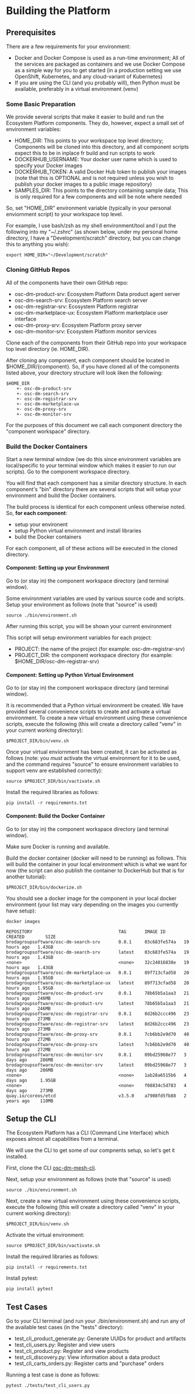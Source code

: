 # Building the Platform

## Prerequisites

There are a few requirements for your environment:
- Docker and Docker Compose is used as a run-time environment; All
of the services are packaged as containers and we use Docker Compose
as a simple way for you to get started (in a production setting
we use OpenShift, Kubernetes, and any cloud-variant of Kubernetes)
- If you are using the CLI (and you probably will), then Python
must be available, preferably in a virtual environment (venv)

### Some Basic Preparation

We provide several scripts that make it easier to build and run
the Ecosystem Platform components.  They do, however, expect a small set
of environment variables:
- HOME_DIR: This points to your workspace top level directory; Components
will be cloned into this directory, and all component scripts expect this
to be in inplace fr build and run scripts to work
- DOCKERHUB_USERNAME: Your docker user name which is used to specify your Docker images
- DOCKERHUB_TOKEN: A valid Docker Hub token to publish your images (note
that this is OPTIONAL and is not required unless you wish to publish your
docker images to a public image repository)
- SAMPLES_DIR: This points to the directory containing sample data;
This is only required for a few components and will be note where needed

So, set "HOME_DIR" environment variable (typically in your
personal enviornment script) to your workspace top level.

For example, I use bash/zsh as my shell environment/tool
and I put the following into my "~/.zshrc" (as shown below,
under my personal home directory, I have
a "Development/scratch" directory, but you can change this
to anything you wish):
~~~~
export HOME_DIR="~/Development/scratch"
~~~~

### Cloning GitHub Repos

All of the components have their own GitHub repo:
- osc-dm-product-srv: Ecosystem Platform Data product agent server
- osc-dm-search-srv: Ecosystem Platform search server
- osc-dm-registrar-srv: Ecosystem Platform registrar
- osc-dm-marketplace-ux: Ecosystem Platform marketplace user interface
- osc-dm-proxy-srv: Ecosystem Platform proxy server
- osc-dm-monitor-srv: Ecosystem Platform monitor services

Clone each of the components from their GitHub repo into your
workspace top level directory (ie. HOME_DIR).

After cloning any component, each component should be located in $HOME_DIR/{component}.
So, if you have cloned all of the components listed above,
your directory structure will look liken the following:
~~~~
$HOME_DIR
    +- osc-dm-product-srv
    +- osc-dm-search-srv
    +- osc-dm-registrar-srv
    +- osc-dm-marketplace-ux
    +- osc-dm-proxy-srv
    +- osc-dm-monitor-srv
~~~~

For the purposes of this document we call each component directory the
"component workspace" directory.

### Build the Docker Containers

Start a new terminal window (we do this since environment variables
are local/specific to your terminal window which makes it easier
to run our scripts).  Go to the component workspace directory.

You will find that each component has a similar directory structure.
In each component's "bin" directory there are several scripts that will
setup your environment and build the Docker containers.

The build process is identical for each component unless otherwise noted.
So, **for each component**:
- setup your environent
- setup Python virtual environment and install libraries
- build the Docker containers

For each component, all of these actions will be executed in
the cloned directory.

#### Component: Setting up your Environment

Go to (or stay in) the component workspace directory (and terminal window).

Some environment variables are used by various source code and scripts.
Setup your environment as follows (note that "source" is used)
~~~~
source ./bin/environment.sh
~~~~

After running this script, you will be shown your current environment

This script will setup environment variables for
each project:
- PROJECT: the name of the project (for example: osc-dm-registrar-srv)
- PROJECT_DIR: the component workspace directory (for example: $HOME_DIR/osc-dm-registrar-srv)

#### Component: Setting up Python Virtual Environment

Go to (or stay in) the component workspace directory (and terminal window).

It is recommended that a Python virtual environment be created.
We have provided several convenience scripts to create and activate
a virtual environment. To create a new virtual environment using
these convenience scripts, execute the following (this will
create a directory called "venv" in your current working directory):
~~~~
$PROJECT_DIR/bin/venv.sh
~~~~

Once your virtual enviornment has been created, it can be activated
as follows (note: you *must* activate the virtual environment
for it to be used, and the command requires "source" to ensure
environment variables to support venv are established correctly):
~~~~
source $PROJECT_DIR/bin/vactivate.sh
~~~~

Install the required libraries as follows:
~~~~
pip install -r requirements.txt
~~~~

#### Component: Build the Docker Container

Go to (or stay in) the component workspace directory (and terminal window).

Make sure Docker is running and available.

Build the docker container (docker will need to be running) as follows.
This will build the container in your local environment which is what
we want for now (the script can also publish the container to DockerHub
but that is for another tutorial):
~~~~
$PROJECT_DIR/bin/dockerize.sh
~~~~

You should see a docker image for the component in your
local docker environment (your list may vary depending on
the images you currently have setup):
~~~~
docker images

REPOSITORY                                 TAG       IMAGE ID       CREATED        SIZE
brodagroupsoftware/osc-dm-search-srv       0.0.1     03c683fe574a   19 hours ago   1.43GB
brodagroupsoftware/osc-dm-search-srv       latest    03c683fe574a   19 hours ago   1.43GB
<none>                                     <none>    32c24016838e   19 hours ago   1.43GB
brodagroupsoftware/osc-dm-marketplace-ux   0.0.1     89f713cfad58   20 hours ago   1.95GB
brodagroupsoftware/osc-dm-marketplace-ux   latest    89f713cfad58   20 hours ago   1.95GB
brodagroupsoftware/osc-dm-product-srv      0.0.1     78b65b5a1aa3   21 hours ago   246MB
brodagroupsoftware/osc-dm-product-srv      latest    78b65b5a1aa3   21 hours ago   246MB
brodagroupsoftware/osc-dm-registrar-srv    0.0.1     8d26b2ccc496   23 hours ago   273MB
brodagroupsoftware/osc-dm-registrar-srv    latest    8d26b2ccc496   23 hours ago   273MB
brodagroupsoftware/osc-dm-proxy-srv        0.0.1     7cb6bb2e9d70   40 hours ago   272MB
brodagroupsoftware/osc-dm-proxy-srv        latest    7cb6bb2e9d70   40 hours ago   272MB
brodagroupsoftware/osc-dm-monitor-srv      0.0.1     09bd25968e77   3 days ago     286MB
brodagroupsoftware/osc-dm-monitor-srv      latest    09bd25968e77   3 days ago     286MB
<none>                                     <none>    1ab28a6515b6   4 days ago     1.95GB
<none>                                     <none>    f08834c5d783   4 days ago     273MB
quay.io/coreos/etcd                        v3.5.0    a7908fd5fb88   2 years ago    110MB
~~~~

## Setup the CLI

The Ecosystem Platform has a CLI (Command Line Interface)
which exposes almost all capabilities from a terminal.

We will use the CLI to get some of our compnents setup,
so let's get it installed.

First, clone the CLI [osc-dm-mesh-cli](https://github.com/os-climate/osc-dm-mesh-cli).

Next, setup your environment as follows (note that "source" is used)
~~~~
source ./bin/environment.sh
~~~~

Next, create a new virtual environment using
these convenience scripts, execute the following (this will
create a directory called "venv" in your current working directory):
~~~~
$PROJECT_DIR/bin/venv.sh
~~~~

Activate the virtual environment:
~~~~
source $PROJECT_DIR/bin/vactivate.sh
~~~~

Install the required libraries as follows:
~~~~
pip install -r requirements.txt
~~~~

Install pytest:
~~~~
pip install pytest
~~~~

## Test Cases

Go to your CLI terminal (and run your ./bin/environment.sh)
and run any of the available test cases (in the "tests"
directory):
- test_cli_product_generate.py: Generate UUIDs for product and artifacts
- test_cli_users.py: Register and view users
- test_cli_product.py: Register and view products
- test_cli_discovery.py: View information about a data product
- test_cli_carts_orders.py: Register carts and "purchase" orders

Running a test case is done as follows:
~~~~
pytest ./tests/test_cli_users.py
~~~~


